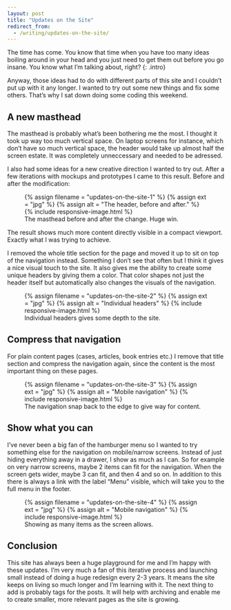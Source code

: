 ```yaml
---
layout: post
title: "Updates on the Site"
redirect_from:
  - /writing/updates-on-the-site/
---
```


The time has come. You know that time when you have too many ideas boiling around in your head and you just need to get them out before you go insane. You know what I’m talking about, right?
{: .intro}

Anyway, those ideas had to do with different parts of this site and I couldn’t put up with it any longer. I wanted to try out some new things and fix some others. That’s why I sat down doing some coding this weekend.


## A new masthead

The masthead is probably what’s been bothering me the most. I thought it took up way too much vertical space. On laptop screens for instance, which don’t have so much vertical space, the header would take up almost half the screen estate. It was completely unneccessary and needed to be adressed.

I also had some ideas for a new creative direction I wanted to try out. After a few iterations with mockups and prototypes I came to this result. Before and after the modification:

<figure>
{% assign filename = "updates-on-the-site-1" %}
{% assign ext = "jpg" %}
{% assign alt = "The header, before and after." %}
{% include responsive-image.html %}
<figcaption>The masthead before and after the change. Huge win.</figcaption>
</figure>

The result shows much more content directly visible in a compact viewport. Exactly what I was trying to achieve.

I removed the whole title section for the page and moved it up to sit on top of the navigation instead. Something I don’t see that often but I think it gives a nice visual touch to the site. It also gives me the ability to create some unique headers by giving them a color. That color shapes not just the header itself but automatically also changes the visuals of the navigation.

<figure>
{% assign filename = "updates-on-the-site-2" %}
{% assign ext = "jpg" %}
{% assign alt = "Individual headers" %}
{% include responsive-image.html %}
<figcaption>Individual headers gives some depth to the site.</figcaption>
</figure>


## Compress that navigation

For plain content pages (cases, articles, book entries etc.) I remove that title section and compress the navigation again, since the content is the most important thing on these pages.

<figure>
{% assign filename = "updates-on-the-site-3" %}
{% assign ext = "jpg" %}
{% assign alt = "Mobile navigation" %}
{% include responsive-image.html %}
<figcaption>The navigation snap back to the edge to give way for content.</figcaption>
</figure>


## Show what you can

I’ve never been a big fan of the hamburger menu so I wanted to try something else for the navigation on mobile/narrow screens. Instead of just hiding everything away in a drawer, I show as much as I can. So for example on very narrow screens, maybe 2 items can fit for the navigation. When the screen gets wider, maybe 3 can fit, and then 4 and so on. In addition to this there is always a link with the label “Menu” visible, which will take you to the full menu in the footer.

<figure>
{% assign filename = "updates-on-the-site-4" %}
{% assign ext = "jpg" %}
{% assign alt = "Mobile navigation" %}
{% include responsive-image.html %}
<figcaption>Showing as many items as the screen allows.</figcaption>
</figure>

## Conclusion

This site has always been a huge playground for me and I’m happy with these updates. I’m very much a fan of this iterative process and launching small instead of doing a huge redesign every 2-3 years. It means the site keeps on living so much longer and I’m learning with it. The next thing to add is probably tags for the posts. It will help with archiving and enable me to create smaller, more relevant pages as the site is growing.
